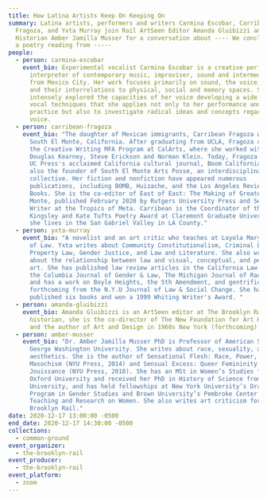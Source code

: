 ```yaml
---
title: How Latina Artists Keep On Keeping On
summary: Latina artists, performers and writers Carmina Escobar, Carribean
  Fragoza, and Yxta Murray join Rail ArtSeen Editor Amanda Gluibizzi and Art
  Historian Amber Jamilla Musser for a conversation about ---- We conclude with
  a poetry reading from -----
people:
  - person: carmina-escobar
    event_bio: Experimental vocalist Carmina Escobar is a creative performer,
      interpreter of contemporary music, improviser, sound and intermedia artist
      from Mexico City. Her work focuses primarily on sound, the voice, the body
      and their interrelations to physical, social and memory spaces. She has
      intensely explored the capacities of her voice developing a wide range of
      vocal techniques that she applies not only to her performance and creative
      practice but also to investigate radical ideas and concepts regarding the
      voice.
  - person: carribean-fragoza
    event_bio: "The daughter of Mexican immigrants, Carribean Fragoza was raised in
      South El Monte, California. After graduating from UCLA, Fragoza completed
      the Creative Writing MFA Program at CalArts, where she worked with writers
      Douglas Kearney, Steve Erickson and Norman Klein. Today, Fragoza co-edits
      UC Press's acclaimed California cultural journal, Boom California, and is
      also the founder of South El Monte Arts Posse, an interdisciplinary arts
      collective. Her fiction and nonfiction have appeared numerous
      publications, including BOMB, Huizache, and the Los Angeles Review of
      Books. She is the co-editor of East of East: The Making of Greater El
      Monte, published February 2020 by Rutgers University Press and Senior
      Writer at the Tropics of Meta. Carribean is the Coordinator of the
      Kingsley and Kate Tufts Poetry Award at Claremont Graduate University, and
      she lives in the San Gabriel Valley in LA County."
  - person: yxta-murray
    event_bio: "A novelist and an art critic who teaches at Loyola Marymount School
      of Law. Yxta writes about Community Constitutionalism, Criminal Law,
      Property Law, Gender Justice, and Law and Literature. She also writes
      about the relationship between law and visual, conceptual, and performance
      art. She has published law review articles in the California Law Review,
      the Columbia Journal of Gender & Law, The Michigan Journal of Race & Law,
      and has a work on Boyle Heights, the 5th Amendment, and gentrification
      forthcoming from the N.Y.U Journal of Law & Social Change. She has
      published six books and won a 1999 Whiting Writer's Award. "
  - person: amanda-gluibizzi
    event_bio: Amanda Gluibizzi is an ArtSeen editor at The Brooklyn Rail. An art
      historian, she is the co-director of The New Foundation for Art History
      and the author of Art and Design in 1960s New York (forthcoming).
  - person: amber-musser
    event_bio: "Dr. Amber Jamilla Musser PhD is Professor of American Studies at
      George Washington University. She writes about race, sexuality, and
      aesthetics. She is the author of Sensational Flesh: Race, Power, and
      Masochism (NYU Press, 2014) and Sensual Excess: Queer Femininity and Brown
      Jouissance (NYU Press, 2018). She has an MSt in Women’s Studies from
      Oxford University and received her PhD in History of Science from Harvard
      University, and has held fellowships at New York University’s Draper
      Program in Gender Studies and Brown University’s Pembroke Center for
      Teaching and Research on Women. She also writes art criticism for the
      Brooklyn Rail."
date: 2020-12-17 13:00:00 -0500
end_date: 2020-12-17 14:30:00 -0500
collections:
  - common-ground
event_organizer:
  - the-brooklyn-rail
event_producer:
  - the-brooklyn-rail
event_platform:
  - zoom
---
```

